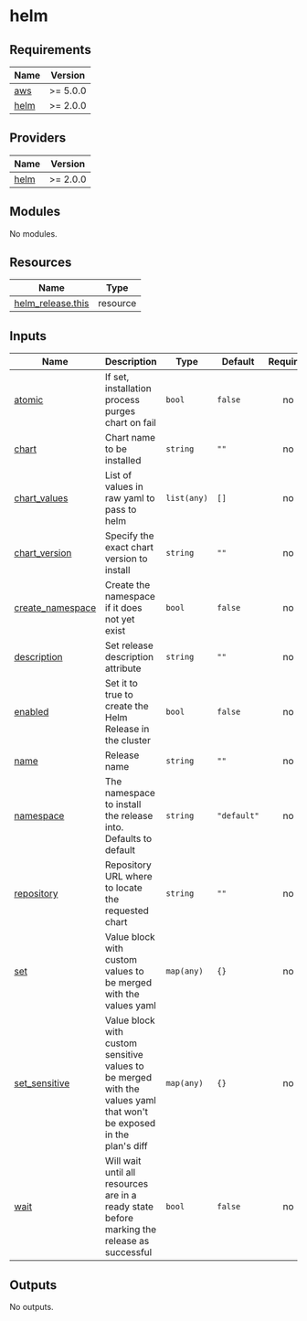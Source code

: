 # helm

## Requirements

| Name | Version |
|------|---------|
| <a name="requirement_aws"></a> [aws](#requirement\_aws) | >= 5.0.0 |
| <a name="requirement_helm"></a> [helm](#requirement\_helm) | >= 2.0.0 |

## Providers

| Name | Version |
|------|---------|
| <a name="provider_helm"></a> [helm](#provider\_helm) | >= 2.0.0 |

## Modules

No modules.

## Resources

| Name | Type |
|------|------|
| [helm_release.this](https://registry.terraform.io/providers/hashicorp/helm/latest/docs/resources/release) | resource |

## Inputs

| Name | Description | Type | Default | Required |
|------|-------------|------|---------|:--------:|
| <a name="input_atomic"></a> [atomic](#input\_atomic) | If set, installation process purges chart on fail | `bool` | `false` | no |
| <a name="input_chart"></a> [chart](#input\_chart) | Chart name to be installed | `string` | `""` | no |
| <a name="input_chart_values"></a> [chart\_values](#input\_chart\_values) | List of values in raw yaml to pass to helm | `list(any)` | `[]` | no |
| <a name="input_chart_version"></a> [chart\_version](#input\_chart\_version) | Specify the exact chart version to install | `string` | `""` | no |
| <a name="input_create_namespace"></a> [create\_namespace](#input\_create\_namespace) | Create the namespace if it does not yet exist | `bool` | `false` | no |
| <a name="input_description"></a> [description](#input\_description) | Set release description attribute | `string` | `""` | no |
| <a name="input_enabled"></a> [enabled](#input\_enabled) | Set it to true to create the Helm Release in the cluster | `bool` | `false` | no |
| <a name="input_name"></a> [name](#input\_name) | Release name | `string` | `""` | no |
| <a name="input_namespace"></a> [namespace](#input\_namespace) | The namespace to install the release into. Defaults to default | `string` | `"default"` | no |
| <a name="input_repository"></a> [repository](#input\_repository) | Repository URL where to locate the requested chart | `string` | `""` | no |
| <a name="input_set"></a> [set](#input\_set) | Value block with custom values to be merged with the values yaml | `map(any)` | `{}` | no |
| <a name="input_set_sensitive"></a> [set\_sensitive](#input\_set\_sensitive) | Value block with custom sensitive values to be merged with the values yaml that won't be exposed in the plan's diff | `map(any)` | `{}` | no |
| <a name="input_wait"></a> [wait](#input\_wait) | Will wait until all resources are in a ready state before marking the release as successful | `bool` | `false` | no |

## Outputs

No outputs.
